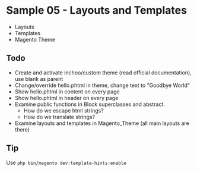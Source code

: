 # Sample 05 - Layouts and Templates

* Layouts
* Templates
* Magento Theme

## Todo
* Create and activate inchoo/custom theme (read official documentation), use blank as parent
* Change/override hello.phtml in theme, change text to "Goodbye World"
* Show hello.phtml in content on every page
* Show hello.phtml in header on every page
* Examine public functions in Block superclasses and abstract.
   * How do we escape html strings? 
   * How do we translate strings?
* Examine layouts and templates in Magento_Theme (all main layouts are there)

## Tip
Use `php bin/magento dev:template-hints:enable`
